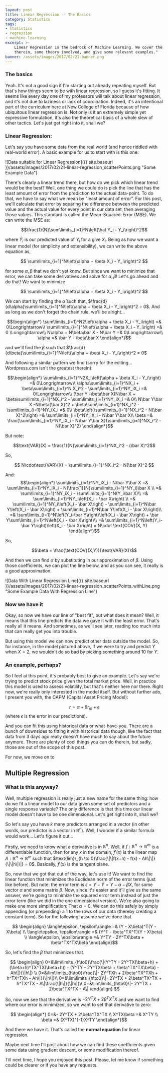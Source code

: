 ```yaml
---
layout: post
title: Linear Regression -- The Basics
category: Statistics
tags:
- statistics
- regression
- machine-learning
excerpt: >-
    Linear Regression is the bedrock of Machine Learning. We cover the basics
    therein, some theory involved, and give some relevant examples."
banner: /assets/images/2017/02/21-banner.png
---
```



### The basics

Yeah. It's not a good sign if I'm starting out already repeating myself. But
that's how things seem to be with linear regression, so I guess it's fitting.
It seems like every day one of my professors will talk about linear regression,
and it's not due to laziness or lack of coordination. Indeed, it's an
intentional part of the curriculum here at New College of Florida because of
how ubiquitous linear regression is. Not only is it an extremely simple yet
expressive formulation, it's also the theoretical basis of a whole slew of
other tactics. Let's just get right into it, shall we?

<!-- more -->

### Linear Regression:

Let's say you have some data from the real world (and hence riddled with
real-world error). A basic example for us to start with is this one:

![Data suitable for Linear Regression]({{ site.baseurl }}/assets/images/2017/02/21-linear-regression_scatterPoints.png "Some Example Data")

There's clearly a linear trend there, but how do we pick which linear trend would be the best? Well, one thing we could do is pick the line that has the least amount of error from the prediction to the actual data-point. To do that, we have to say what we mean by "least amount of error". For this post, we'll calculate that error by squaring the difference between the predicted value and the actual value for every point in our data set, then averaging those values. This standard is called the Mean-Squared-Error (MSE). We can write the MSE as:

$$\frac{1}{N}\sum\limits_{i=1}^N\left(\hat Y_i - Y_i\right)^2$$

where $\hat Y_i$ is our predicted value of $Y_i$ for a give $X_i$. Being as how we want a linear model (for simplicity and extensibility), we can write the above equation as,

$$ \sum\limits_{i=1}^N\left(\alpha + \beta X_i - Y_i\right)^2 $$

for some $\alpha, \beta$ that we don't yet know. But since we want to minimize that error, we can take some derivatives and solve for $\alpha, \beta$! Let's go ahead and do that! We want to minimize

$$ \sum\limits_{i=1}^N\left(\alpha + \beta X_i - Y_i\right)^2 $$

We can start by finding the $\hat\alpha$ such that, $\frac{d}{d\alpha}\sum\limits_{i=1}^N\left(\alpha + \beta X_i - Y_i\right)^2 = 0$. And as long as we don't forget the chain rule, we'll be alright...

$$\begin{align*}
\sum\limits_{i=1}^N2\left(\alpha + \beta X_i - Y_i\right) =& 0\Longrightarrow\\
\sum\limits_{i=1}^N\left(\alpha + \beta X_i - Y_i\right) =& 0 \Longrightarrow\\
N\alpha + N\beta\bar X - N\bar Y =& 0\Longrightarrow\\
\alpha =& \bar Y - \beta\bar X \end{align*}$$

and we'll find the $\beta$ such that $\frac{d}{d\beta}\sum\limits_{i=1}^N\left(\alpha + \beta X_i - Y_i\right)^2 = 0$

And following a similar pattern we find (sorry for the editing... Wordpress.com isn't the greatest therein):

$$\begin{align*}
\sum\limits_{i=1}^N2X_i\left(\alpha + \beta X_i - Y_i\right) =& 0\Longrightarrow\\
\alpha\sum\limits_{i=1}^NX_i + \beta\sum\limits_{i=1}^N X_i^2 - \sum\limits_{i=1}^NY_iX_i =& 0\Longrightarrow\\
(\bar Y -\beta\bar X)N\bar X + \beta\sum\limits_{i=1}^NX_i^2 - \sum\limits_{i=1}^NY_iX_i =& 0\\
N\bar Y\bar X -N\beta(\bar X)^2 + \beta\sum\limits_{i=1}^NX_i^2 - \sum\limits_{i=1}^NY_iX_i =& 0\\
\beta\left(\sum\limits_{i=1}^NX_i^2 - N(\bar X)^2\right) =& \sum\limits_{i=1}^NY_iX_i - N\bar Y\bar X\\
\beta =& \frac{\sum\limits_{i=1}^NY_iX_i - N\bar Y\bar X}{\sum\limits_{i=1}^NX_i^2 - N(\bar X)^2}
\end{align*}$$

But note:

$$\text{VAR}(X) = \frac{1}{N}\sum\limits_{i=1}^NX_i^2 - (\bar X)^2$$

So,

$$ N\cdot\text{VAR}(X) = \sum\limits_{i=1}^NX_i^2 - N(\bar X)^2 $$

And:
$$\begin{align*}
\sum\limits_{i=1}^NY_iX_i - N\bar Y\bar X =& \sum\limits_{i=1}^NY_iX_i - N(\frac{1}{N}\sum\limits_{i=1}^NY_i)\bar X \\
=& \sum\limits_{i=1}^NY_iX_i - \sum\limits_{i=1}^N(Y_i\bar X)\\
=& \sum\limits_{i=1}^NY_i\left(X_i - \bar X\right) \\
=& \sum\limits_{i=1}^NY_i\left(X_i - \bar X\right) - \sum\limits_{i=1}^N\bar Y\left(X_i - \bar X\right) + \sum\limits_{i=1}^N\bar Y\left(X_i - \bar X\right)\\
=& \sum\limits_{i=1}^N\left(Y_i-\bar Y\right)\left(X_i - \bar X\right) + \bar Y\sum\limits_{i=1}^N\left(X_i - \bar X\right)\\
=& \sum\limits_{i=1}^N\left(Y_i-\bar Y\right)\left(X_i - \bar X\right) = N\cdot \text{COV}(X, Y) \end{align*}$$

So,

$$\beta = \frac{\text{COV}(X,Y)}{\text{VAR}(X)}$$

And then we can find $\alpha$ by substituting in our approximation of $\beta$. Using those coefficients, we can plot the line below, and as you can see, it really is a good approximation.

![Data With Linear Regression Line]({{ site.baseurl }}/assets/images/2017/02/21-linear-regression_scatterPoints_withLine.png "Some Example Data With Regression Line")

### Now we have it

Okay, so now we have our line of "best fit", but what does it mean? Well, it
means that this line predicts the data we gave it with the least error. That's
really all it means. And sometimes, as we'll see later, reading too much into
that can really get you into trouble.

But using this model we can now predict other data outside the model.  So, for
instance, in the model pictured above, if we were to try and predict $Y$
when $X=2$, we wouldn't do so bad by picking something around 10 for $Y$.

### An example, perhaps?

So I feel at this point, it's probably best to give an example. Let's say we're
trying to predict stock price given the total market price. Well, in practice
this model is used to assess volatility, but that's neither here nor there.
Right now, we're really only interested in the model itself. But without
further ado, I present you with, the CAPM (Capital Asset Pricing Model):

$$ r = \alpha + \beta r_m + \epsilon $$ (where $\epsilon$ is the error in
our predictions).

And you can fit this using historical data or what-have-you. There are a bunch
of downsides to fitting it with historical data though, like the fact that data
from 3 days ago really doesn't have much to say about the future anymore. There
are plenty of cool things you can do therein, but sadly, those are out of the
scope of this post.

For now, we move on to

## Multiple Regression

### What is this anyway?

Well, multiple regression is really just a new name for the same thing: how do
we fit a linear model to our data given some set of predictors and a single
response variable? The only difference is that this time our linear model
doesn't have to be one dimensional. Let's get right into it, shall we?

So let's say you have $k$ many predictors arranged in a vector (in other
words, our predictor is a vector in $\mathbb{R}^n$). Well, I wonder if a
similar formula would work... Let's figure it out...

Firstly, we need to know what a derivative is in $\mathbb{R}^n$. Well, if
$f:\mathbb{R}^n\to\mathbb{R}^m$ is a differentiable function, then for
any $x$ in the domain,
$f'(x)$ is the linear map
$A: \mathbb{R}^n \to \mathbb{R}^m$ such that
$\text{lim}\_{h \to 0}\frac{\|\|f(x+h) - f(x) - Ah\|\|}{\|\|h\|\|} = 0$.
Basically, $f'(x)$ is the tangent plane.

So, now that we got that out of the way, let's use it! We want to find the
linear function that minimizes the Euclidean norm of the error terms (just like
before). But note: the error term is $\epsilon = Y - \hat Y = Y - \alpha
-\beta X$, for some vector $\alpha$ and some matrix $\beta$.
Now, since it's easier and it'll give us the same answer, we're going to
minimize the squared error term instead of just the error term (like we did in
the one dimensional version). We're also going to make one more simplification:
That $\alpha=0$. We can do this safely by simply appending (or
prepending) a 1 to the rows of our data (thereby creating a constant term). So
for the following, assume we've done that.

$$
\begin{align} \langle\epsilon, \epsilon\rangle =& (Y - X\beta)^T(Y - X\beta) \\
\langle\epsilon, \epsilon\rangle =& (Y^T - \beta^TX^T)(Y - X\beta) \\
\langle\epsilon, \epsilon\rangle =& Y^TY - 2Y^TX\beta + \beta^TX^TX\beta \end{align}$$

So, let's find the $\beta$ that minimizes that.

$$
\begin{align}
0=&\lim\limits_{h\to0}\frac{\|(Y^TY - 2Y^TX(\beta+h) + (\beta+h)^TX^TX(\beta+h)) - (Y^TY - 2Y^TX\beta + \beta^TX^TX\beta) - Ah\|}{\|h\|} \\
0=&\lim\limits_{h\to0}\frac{\|- 2Y^TXh + 2\beta^TX^TXh + h^TX^TXh - Ah\|}{\|h\|}\\
0=&\lim\limits_{h\to0}\|- 2Y^TX + 2\beta^TX^TX + h^TX^TX - A\|\frac{\|h\|}{\|h\|}\\
0=&\lim\limits_{h\to0}\|- 2Y^TX + 2\beta^TX^TX - A\|
\end{align}
$$

So, now we see that the derivative is $-2Y^TX + 2\beta^TX^TX$ and we want to find where our error is minimized, so we want to set that derivative to zero:

$$
\begin{align*}
0=&- 2Y^TX + 2\beta^TX^TX \\
X^TX\beta =& X^TY \\
\beta =& (X^TX)^{-1}X^TY
\end{align*}$$

And there we have it. That's called the <strong>normal equation</strong> for linear regression.

Maybe next time I'll post about how we can find these coefficients given some data using gradient descent, or some modification thereof.

Till next time, I hope you enjoyed this post. Please, let me know if something could be clearer or if you have any requests.
